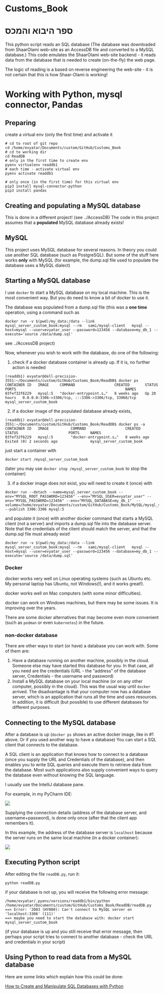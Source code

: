 # Customs_Book
# ספר היבוא והמכס

This python script reads an SQL database
(The database was downloaded from ShaarOlami web-site as an AccessDB file and converted to a MySQL database.)
This code emulates the ShaarOlami web-site backend - it reads data from the database that is needed to create (on-the-fly) the web page.

The logic of reading is a based on reverse engineering the web-site - it is not certain that this is how Shaar-Olami is working!

# Working with Python, mysql connector, Pandas

## Preparing
create a virtual env (only the first time) and activate it

```
# cd to root of git repo
cd /home/evyatar/Documents/custom/GitHub/Customs_Book
# cd to working dir
cd ReadDB
# only in the first time to create env
pyenv virtualenv readdb1
# each time - activate virtual env
pyenv activate readdb1

# only once (in the first time) for this virtual env
pip3 install mysql-connector-python
pip3 install pandas
```

## Creating and populating a MySQL database
This is done in a different project! (see ../AccessDB)
The code in this project assumes that a **populated** MySQL database already exists!

## MySQL
This project uses MySQL database for several reasons. In theory you could use another SQL database (such as PostgreSQL).
But some of the stuff here works **only** with MySQL (for example, the dump.sql file used to populate the database uses a MySQL dialect)

## Starting a MySQL database
I use `docker` to start a MySQL database on my local machine.
This is the most convenient way. But you do need to know a bit of docker to use it.

The database was populated from a dump.sql file (this was a **one time** operation, using a command such as
```
docker run -v $(pwd)/my_data:/data --link mysql_server_custom_book:mysql --rm   sami/mysql-client   mysql --host=mysql --user=evyatar_user --password=123456 --database=my_db_1 --execute='source /data/dump.sql'
```
see ../AccessDB project)

Now, whenever you wish to work with the database, do one of the following:
1. check if a docker database container is already up. If it is, no further action is needed
```
(readdb1) evyatar@dell-precision-3551:~/Documents/custom/GitHub/Customs_Book/ReadDB$ docker ps
CONTAINER ID   IMAGE     COMMAND                  CREATED       STATUS        PORTS                                                  NAMES
03fef32f6229   mysql:5   "docker-entrypoint.s…"   8 weeks ago   Up 20 hours   0.0.0.0:3306->3306/tcp, :::3306->3306/tcp, 33060/tcp   mysql_server_custom_book
```
2. if a docker image of the populated database already exists, 
``` 
(readdb1) evyatar@dell-precision-3551:~/Documents/custom/GitHub/Customs_Book/ReadDB$ docker ps -a
CONTAINER ID   IMAGE          COMMAND                  CREATED         STATUS                       PORTS     NAMES
03fef32f6229   mysql:5        "docker-entrypoint.s…"   8 weeks ago     Exited (0) 2 seconds ago               mysql_server_custom_book
```
just start a container with
```
docker start /mysql_server_custom_book
```
(later you may use `docker stop /mysql_server_custom_book` to stop the container)

3. if a docker image does not exist, you will need to create it (once) with
```
docker run --detach --name=mysql_server_custom_book --env="MYSQL_ROOT_PASSWORD=123456" --env="MYSQL_USER=evyatar_user" --env="MYSQL_PASSWORD=123456" --env="MYSQL_DATABASE=my_db_1"  --volume=/home/evyatar/Documents/custom/GitHub/Customs_Book/MySQL/mysql_server/server/conf.d:/etc/mysql/conf.d --publish 3306:3306 mysql:5
```
and populate it (once) with another docker command that starts a MySQL client (not a server) and imports a dump.sql file into the database server.
Note that the credentials of the client should match the server, and that the dump.sql file must already exist!
```
docker run -v $(pwd)/my_data:/data --link mysql_server_custom_book:mysql --rm   sami/mysql-client   mysql --host=mysql --user=evyatar_user --password=123456 --database=my_db_1 --execute='source /data/dump.sql'
```

### Docker
docker works very well on Linux operating systems (such as Ubuntu etc. My personal laptop has Ubuntu, not Windows(!), and it works great!).

docker works well on Mac computers (with some minor difficulties).

docker can work on Windows machines, but there may be some issues. It is improving over the years.

There are some docker alternatives that may become even more convenient (such as `podman` or even `kubernetes`) in the future.

### non-docker database
There are other ways to start (or have) a database you can work with. Some of them are:

1. Have a database running on another machine, possibly in the cloud. Someone else may have started this database for you. In that case, all you need are the credentials
   (URL - the "address" of the database server, Credentials - the username and password)
2. Install a MySQL database on your local machine (or on any other computer, possibly in the cloud). This was the usual way until `docker` arrived.
The disadvantage is that your computer now has a database server, which is an application that runs all the time and uses resources. In addition, it is
difficult (but possible) to use different databases for different purposes.

## Connecting to the MySQL database
After a database is up (`docker ps` shows an active docker image, like in #1 above. Or if you used another way to have a database)
You can start a SQL client that connects to the database.

A SQL client is an application that knows how to connect to a database (once you supply the URL and Credentials of the database),
and then enables you to write SQL queries and execute them to retrieve data from the database.
Most such applications also supply convenient ways to query the database even without knowing the SQL language.

I usually use the IntelliJ database pane.

For example, in my PyCharm IDE:

![](MySqlDatabaseClientScreenshot01.png)

Supplying the connection details (address of the database server, and username+password), is done only once (after that the client app remembers it).

In this example, the address of the database server is `localhost` because the server runs on the same local machine (in a docker container):

![](MySqlDatabaseClientScreenshot02.png)

## Executing Python script
After editing the file `readDB.py`, run it:

```
python readDB.py
```

if your database is not up, you will receive the following error message:
```
/home/evyatar/.pyenv/versions/readdb1/bin/python /home/evyatar/Documents/custom/GitHub/Customs_Book/ReadDB/readDB.py 
==> Error: '2003 (HY000): Can't connect to MySQL server on 'localhost:3306' (111)'
==> maybe you need to start the database with: docker start mysql_server_custom_book
```
(if your database is up and you still receive that error message, then perhaps your script tries to connect to another database - check the URL and credentials in your script)

## Using Python to read data from a MySQL database
Here are some links which explain how this could be done:

[How to Create and Manipulate SQL Databases with Python](https://www.freecodecamp.org/news/connect-python-with-sql/)

